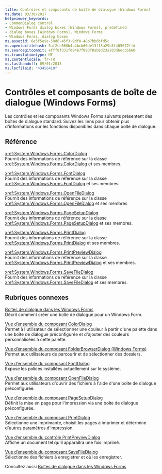 ```yaml
---
title: Contrôles et composants de boîte de dialogue (Windows Forms)
ms.date: 03/30/2017
helpviewer_keywords:
- CommonDialog control
- Windows Forms dialog boxes [Windows Forms], predefined
- dialog boxes [Windows Forms], Windows Forms
- Windows Forms, dialog boxes
ms.assetid: 6e5f5e9e-58d6-45f3-9df0-48b7bb6bfd5c
ms.openlocfilehash: 5af2ce568b4c4bcb66de13f18a29b3f465672ffd
ms.sourcegitcommit: efff8f331fd9467f093f8ab8d23a203d6ecb5b60
ms.translationtype: MT
ms.contentlocale: fr-FR
ms.lasthandoff: 09/01/2018
ms.locfileid: "43456410"
---
```

# <a name="dialog-box-controls-and-components-windows-forms"></a>Contrôles et composants de boîte de dialogue (Windows Forms)
Les contrôles et les composants Windows Forms suivants présentent des boîtes de dialogue standard. Suivez les liens pour obtenir plus d'informations sur les fonctions disponibles dans chaque boîte de dialogue.  
  
## <a name="reference"></a>Référence  
 <xref:System.Windows.Forms.ColorDialog>  
 Fournit des informations de référence sur la classe <xref:System.Windows.Forms.ColorDialog> et ses membres.  
  
 <xref:System.Windows.Forms.FontDialog>  
 Fournit des informations de référence sur la classe <xref:System.Windows.Forms.FontDialog> et ses membres.  
  
 <xref:System.Windows.Forms.OpenFileDialog>  
 Fournit des informations de référence sur la classe <xref:System.Windows.Forms.OpenFileDialog> et ses membres.  
  
 <xref:System.Windows.Forms.PageSetupDialog>  
 Fournit des informations de référence sur la classe <xref:System.Windows.Forms.PageSetupDialog> et ses membres.  
  
 <xref:System.Windows.Forms.PrintDialog>  
 Fournit des informations de référence sur la classe <xref:System.Windows.Forms.PrintDialog> et ses membres.  
  
 <xref:System.Windows.Forms.PrintPreviewDialog>  
 Fournit des informations de référence sur la classe <xref:System.Windows.Forms.PrintPreviewDialog> et ses membres.  
  
 <xref:System.Windows.Forms.SaveFileDialog>  
 Fournit des informations de référence sur la classe <xref:System.Windows.Forms.SaveFileDialog> et ses membres.  
  
## <a name="related-sections"></a>Rubriques connexes  
 [Boîtes de dialogue dans les Windows Forms](../../../../docs/framework/winforms/dialog-boxes-in-windows-forms.md)  
 Décrit comment créer une boîte de dialogue pour un Windows Form.  
  
 [Vue d’ensemble du composant ColorDialog](../../../../docs/framework/winforms/controls/colordialog-component-overview-windows-forms.md)  
 Permet à l'utilisateur de sélectionner une couleur à partir d'une palette dans une boîte de dialogue préconfigurée et d'ajouter des couleurs personnalisées à cette palette.  
  
 [Vue d’ensemble du composant FolderBrowserDialog (Windows Forms)](../../../../docs/framework/winforms/controls/folderbrowserdialog-component-overview-windows-forms.md)  
 Permet aux utilisateurs de parcourir et de sélectionner des dossiers.  
  
 [Vue d’ensemble du composant FontDialog](../../../../docs/framework/winforms/controls/fontdialog-component-overview-windows-forms.md)  
 Expose les polices installées actuellement sur le système.  
  
 [Vue d’ensemble du composant OpenFileDialog](../../../../docs/framework/winforms/controls/openfiledialog-component-overview-windows-forms.md)  
 Permet aux utilisateurs d'ouvrir des fichiers à l'aide d'une boîte de dialogue préconfigurée.  
  
 [Vue d’ensemble du composant PageSetupDialog](../../../../docs/framework/winforms/controls/pagesetupdialog-component-overview-windows-forms.md)  
 Définit la mise en page pour l'impression via une boîte de dialogue préconfigurée.  
  
 [Vue d’ensemble du composant PrintDialog](../../../../docs/framework/winforms/controls/printdialog-component-overview-windows-forms.md)  
 Sélectionne une imprimante, choisit les pages à imprimer et détermine d'autres paramètres d'impression.  
  
 [Vue d’ensemble du contrôle PrintPreviewDialog](../../../../docs/framework/winforms/controls/printpreviewdialog-control-overview-windows-forms.md)  
 Affiche un document tel qu'il apparaîtra une fois imprimé.  
  
 [Vue d’ensemble du composant SaveFileDialog](../../../../docs/framework/winforms/controls/savefiledialog-component-overview-windows-forms.md)  
 Sélectionne des fichiers à enregistrer et où les enregistrer.  
  
 Consultez aussi [Boîtes de dialogue dans les Windows Forms](https://msdn.microsoft.com/library/2chz8edb\(v=vs.110\)).
